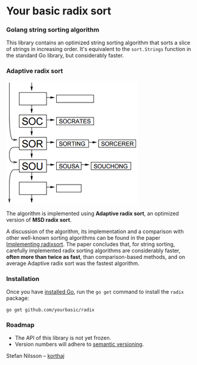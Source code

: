 # Your basic radix sort


### Golang string sorting algorithm

This library contains an optimized string sorting algorithm that sorts
a slice of strings in increasing order.
It's equivalent to the `sort.Strings` function in the standard Go library,
but considerably faster.


### Adaptive radix sort

![Radix sort](res/radix.png)

The algorithm is implemented using **Adaptive radix sort**,
an optimized version of **MSD radix sort**.

A discussion of the algorithm, its implementation and a comparison
with other well-known sorting algorithms can be found in the paper
[Implementing radixsort][implradix]. The paper concludes that,
for string sorting, carefully implemented radix sorting algorithms
are considerably faster, **often more than twice as fast**, than
comparison-based methods, and on average Adaptive radix sort
was the fastest algorithm.


### Installation

Once you have [installed Go][golang-install], run the `go get` command
to install the `radix` package:

    go get github.com/yourbasic/radix


### Roadmap

* The API of this library is not yet frozen.
* Version numbers will adhere to [semantic versioning][sv].


Stefan Nilsson – [korthaj](https://github.com/korthaj)

[godoc-radix]: https://godoc.org/github.com/yourbasic/radix
[golang-install]: http://golang.org/doc/install.html
[implradix]: https://www.nada.kth.se/~snilsson/publications/Radixsort-implementation/
[sv]: http://semver.org/
